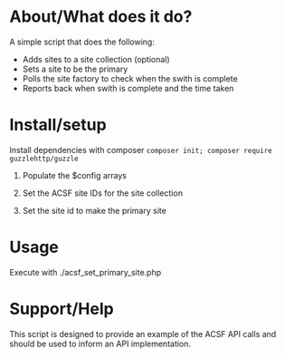 # About/What does it do?

A simple script that does the following:
- Adds sites to a site collection (optional)
- Sets a site to be the primary
- Polls the site factory to check when the swith is complete
- Reports back when swith is complete and the time taken

# Install/setup

Install dependencies with composer
```composer init; composer require guzzlehttp/guzzle```

1. Populate the $config arrays

2. Set the ACSF site IDs for the site collection

3. Set the site id to make the primary site

# Usage

Execute with ./acsf_set_primary_site.php
 
# Support/Help

This script is designed to provide an example of the ACSF API calls and should be used to inform an API implementation.
